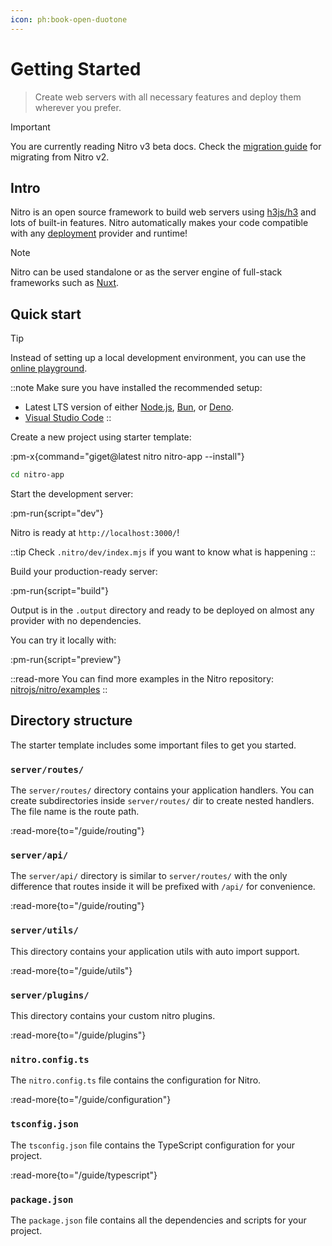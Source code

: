 ```yaml
---
icon: ph:book-open-duotone
---
```


# Getting Started

> Create web servers with all necessary features and deploy them wherever you prefer.

> [!IMPORTANT]
> You are currently reading Nitro v3 beta docs.
> Check the [migration guide](/guide/migration) for migrating from Nitro v2.

## Intro

Nitro is an open source framework to build web servers using [h3js/h3](https://h3.dev/) and lots of built-in features.
Nitro automatically makes your code compatible with any [deployment](/deploy) provider and runtime!

> [!NOTE]
> Nitro can be used standalone or as the server engine of full-stack frameworks such as [Nuxt](https://nuxt.com).


## Quick start

> [!TIP]
> Instead of setting up a local development environment, you can use the [online playground](https://stackblitz.com/github/nitrojs/nitro/tree/main/examples/hello-world).

::note
Make sure you have installed the recommended setup:

- Latest LTS version of either [Node.js](https://nodejs.org/en), [Bun](https://bun.sh/), or [Deno](https://deno.com/).
- [Visual Studio Code](https://code.visualstudio.com/)
::

Create a new project using starter template:

:pm-x{command="giget@latest nitro nitro-app --install"}


```sh
cd nitro-app
```

Start the development server:

:pm-run{script="dev"}

Nitro is ready at `http://localhost:3000/`!

::tip
Check `.nitro/dev/index.mjs` if you want to know what is happening
::

Build your production-ready server:

:pm-run{script="build"}

Output is in the `.output` directory and ready to be deployed on almost any provider with no dependencies.

You can try it locally with:

:pm-run{script="preview"}

::read-more
You can find more examples in the Nitro repository: [nitrojs/nitro/examples](https://github.com/nitrojs/nitro/tree/main/examples)
::

## Directory structure

The starter template includes some important files to get you started.

### `server/routes/`

The `server/routes/` directory contains your application handlers. You can create subdirectories inside `server/routes/` dir to create nested handlers. The file name is the route path.

:read-more{to="/guide/routing"}

### `server/api/`

The `server/api/` directory is similar to `server/routes/` with the only difference that routes inside it will be prefixed with `/api/` for convenience.

:read-more{to="/guide/routing"}

### `server/utils/`

This directory contains your application utils with auto import support.

:read-more{to="/guide/utils"}

### `server/plugins/`

This directory contains your custom nitro plugins.

:read-more{to="/guide/plugins"}

### `nitro.config.ts`

The `nitro.config.ts` file contains the configuration for Nitro.

:read-more{to="/guide/configuration"}

### `tsconfig.json`

The `tsconfig.json` file contains the TypeScript configuration for your project.

:read-more{to="/guide/typescript"}

### `package.json`

The `package.json` file contains all the dependencies and scripts for your project.
